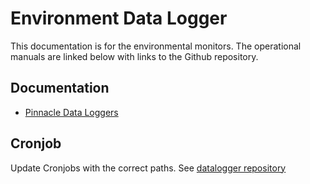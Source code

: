 # Environment Data Logger
This documentation is for the environmental monitors. The operational manuals are linked below with links to the Github repository.

## Documentation

* [Pinnacle Data Loggers](https://drive.google.com/drive/folders/1-gIR2quS0h4VXLrriMKkhUPquUnk3GkT)

## Cronjob

Update Cronjobs with the correct paths. See [datalogger repository](https://github.com/culibraries/data-loggers/blob/main/README.md) 

